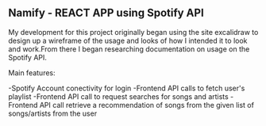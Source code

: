 ## Namify - REACT APP using Spotify API

My development for this project originally began using the site excalidraw to design up a wireframe of the usage and looks of how I intended it to look and work.From there I began researching documentation on usage on the Spotify API.

Main features:

-Spotify Account conectivity for login
-Frontend API calls to fetch user's playlist 
-Frontend API call to request searches for songs and artists
-Frontend API call retrieve a recommendation of songs from the given list of songs/artists from the user





